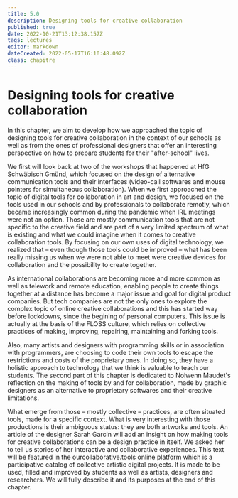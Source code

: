 ```yaml
---
title: 5.0
description: Designing tools for creative collaboration
published: true
date: 2022-10-21T13:12:38.157Z
tags: lectures
editor: markdown
dateCreated: 2022-05-17T16:10:48.092Z
class: chapitre
---
```


# Designing tools for creative collaboration

In this chapter, we aim to develop how we approached the topic of designing tools for creative collaboration in the context of our schools as well as from the ones of professional designers that offer an interesting perspective on how to prepare students for their "after-school" lives.

We first will look back at two of the workshops that happened at HfG Schwäbisch Gmünd, which focused on the design of alternative communication tools and their interfaces (video-call softwares and mouse pointers for simultaneous collaboration). When we first approached the topic of digital tools for collaboration in art and design, we focused on the tools used in our schools and by professionals to collaborate remotly, which became increasingly common during the pandemic when IRL meetings were not an option. Those are mostly communication tools that are not specific to the creative field and are part of a very limited spectrum of what is existing and what we could imagine when it comes to creative collaboration tools. By focusing on our own uses of digital technology, we realized that – even though those tools could be improved – what has been really missing us when we were not able to meet were creative devices for collaboration and the possibility to create together.

As international collaborations are becoming more and more common as well as telework and remote education, enabling people to create things together at a distance has become a major issue and goal for digital product companies. But tech companies are not the only ones to explore the complex topic of online creative collaborations and this has started way before lockdowns, since the begining of personal computers. This issue is actually at the basis of the FLOSS culture, which relies on collective practices of making, improving, repairing, maintaining and forking tools. 

Also, many artists and designers with programming skills or in association with programmers, are choosing to code their own tools to escape the restrictions and costs of the proprietary ones. In doing so, they have a holistic approach to technology that we think is valuable to teach our students. The second part of this chapter is dedicated to Nolwenn Maudet's reflection on the making of tools by and for collaboration, made by graphic designers as an alternative to proprietary softwares and their creative limitations. 

What emerge from those – mostly collective – practices, are often situated tools, made for a specific context. What is very interesting with those productions is their ambiguous status: they are both artworks and tools. An article of the designer Sarah Garcin will add an insight on how making tools for creative collaborations can be a design practice in itself. We asked her to tell us stories of her interactive and collaborative experiences. This text will be featured in the ourcollaborative.tools online platform which is a participative catalog of collective artistic digital projects. It is made to be used, filled and improved by students as well as artists, designers and researchers. We will fully describe it and its purposes at the end of this chapter.

